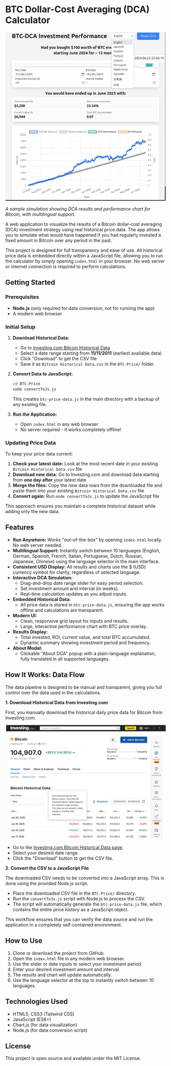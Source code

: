 # BTC Dollar-Cost Averaging (DCA) Calculator

![Screenshot of BTC-DCA Calculator](screenshot.png)

*A sample simulation showing DCA results and performance chart for Bitcoin, with multilingual support.*

A web application to visualize the results of a Bitcoin dollar-cost averaging (DCA) investment strategy using real historical price data. The app allows you to simulate what would have happened if you had regularly invested a fixed amount in Bitcoin over any period in the past.

This project is designed for full transparency and ease of use. All historical price data is embedded directly within a JavaScript file, allowing you to run the calculator by simply opening `index.html` in your browser. No web server or internet connection is required to perform calculations.

## Getting Started

### Prerequisites
- **Node.js** (only required for data conversion, not for running the app)
- A modern web browser

### Initial Setup

1. **Download Historical Data:**
   - Go to [Investing.com Bitcoin Historical Data](https://www.investing.com/crypto/bitcoin/historical-data)
   - Select a date range starting from **11/11/2011** (earliest available data)
   - Click "Download" to get the CSV file
   - Save it as `Bitcoin Historical Data.csv` in the `BTC-Price/` folder

2. **Convert Data to JavaScript:**
   ```bash
   cd BTC-Price
   node convertToJs.js
   ```
   This creates `btc-price-data.js` in the main directory with a backup of any existing file.

3. **Run the Application:**
   - Open `index.html` in any web browser
   - No server required - it works completely offline!

### Updating Price Data

To keep your price data current:

1. **Check your latest date:** Look at the most recent date in your existing `Bitcoin Historical Data.csv` file
2. **Download new data:** Go to Investing.com and download data starting from **one day after** your latest date
3. **Merge the files:** Copy the new data rows from the downloaded file and paste them into your existing `Bitcoin Historical Data.csv` file
4. **Convert again:** Run `node convertToJs.js` to update the JavaScript file

This approach ensures you maintain a complete historical dataset while adding only the new data.

## Features

- **Run Anywhere:** Works "out-of-the-box" by opening `index.html` locally. No web server needed.
- **Multilingual Support:** Instantly switch between 10 languages (English, German, Spanish, French, Italian, Portuguese, Dutch, Russian, Japanese, Chinese) using the language selector in the main interface.
- **Consistent USD Display:** All results and charts use the $ (USD) currency symbol for clarity, regardless of selected language.
- **Interactive DCA Simulation:**
  - Drag-and-drop date range slider for easy period selection.
  - Set investment amount and interval (in weeks).
  - Real-time calculation updates as you adjust inputs.
- **Embedded Historical Data:**
  - All price data is stored in `btc-price-data.js`, ensuring the app works offline and calculations are transparent.
- **Modern UI:**
  - Clean, responsive grid layout for inputs and results.
  - Large, interactive performance chart with BTC price overlay.
- **Results Display:**
  - Total invested, ROI, current value, and total BTC accumulated.
  - Dynamic summary showing investment period and frequency.
- **About Modal:**
  - Clickable "About DCA" popup with a plain-language explanation, fully translated in all supported languages.

## How It Works: Data Flow

The data pipeline is designed to be manual and transparent, giving you full control over the data used in the calculations.

**1. Download Historical Data from Investing.com**

First, you manually download the historical daily price data for Bitcoin from Investing.com.

![Screenshot of data source on Investing.com](BTC-Price/Screenshot%20Invest%20Com.png)

- Go to the [Investing.com Bitcoin Historical Data page](https://www.investing.com/crypto/bitcoin/historical-data).
- Select your desired date range.
- Click the "Download" button to get the CSV file.

**2. Convert the CSV to a JavaScript File**

The downloaded CSV needs to be converted into a JavaScript array. This is done using the provided Node.js script.

- Place the downloaded CSV file in the `BTC-Price/` directory.
- Run the `convertToJs.js` script with Node.js to process the CSV.
- The script will automatically generate the `btc-price-data.js` file, which contains the entire price history as a JavaScript object.

This workflow ensures that you can verify the data source and run the application in a completely self-contained environment.

## How to Use

1.  Clone or download the project from GitHub.
2.  Open the `index.html` file in any modern web browser.
3.  Use the slider or date inputs to select your investment period.
4.  Enter your desired investment amount and interval.
5.  The results and chart will update automatically.
6.  Use the language selector at the top to instantly switch between 10 languages.

## Technologies Used

- HTML5, CSS3 (Tailwind CSS)
- JavaScript (ES6+)
- Chart.js (for data visualization)
- Node.js (for data conversion script)

## License

This project is open source and available under the MIT License. 
